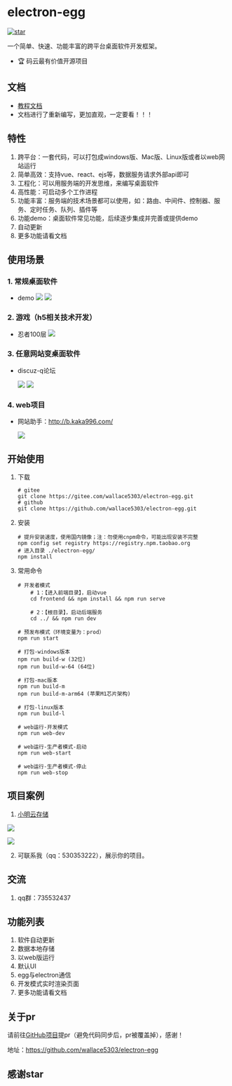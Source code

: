 # electron-egg 
[![star](https://gitee.com/wallace5303/electron-egg/badge/star.svg?theme=gvp)](https://gitee.com/wallace5303/electron-egg/stargazers)

一个简单、快速、功能丰富的跨平台桌面软件开发框架。

- 🏆 码云最有价值开源项目


## 文档
- [教程文档](https://www.yuque.com/u34495/mivcfg/xnhmms)
- 文档进行了重新编写，更加直观，一定要看！！！

## 特性
1. 跨平台：一套代码，可以打包成windows版、Mac版、Linux版或者以web网站运行
2. 简单高效：支持vue、react、ejs等，数据服务请求外部api即可
3. 工程化：可以用服务端的开发思维，来编写桌面软件
4. 高性能：可启动多个工作进程
5. 功能丰富：服务端的技术场景都可以使用，如：路由、中间件、控制器、服务、定时任务、队列、插件等
6. 功能demo：桌面软件常见功能，后续逐步集成并完善或提供demo
7. 自动更新
8. 更多功能请看文档

## 使用场景

### 1. 常规桌面软件
- demo
    ![](https://kaka996.coding.net/p/resource/d/tx-resource/git/raw/master/img/electron-egg/file.png)
    ![](https://kaka996.coding.net/p/resource/d/tx-resource/git/raw/master/img/electron-egg/xm-pic-config.png)

### 2. 游戏（h5相关技术开发）
- 忍者100层
    ![](https://kaka996.coding.net/p/resource/d/tx-resource/git/raw/master/img/electron-egg/ee_game_1.png)

### 3. 任意网站变桌面软件
- discuz-q论坛

    ![](https://kaka996.coding.net/p/resource/d/tx-resource/git/raw/master/img/electron-egg/dq-feed.png)
    ![](https://kaka996.coding.net/p/resource/d/tx-resource/git/raw/master/img/electron-egg/dq-user.png)

### 4. web项目
- 网站助手：http://b.kaka996.com/

    ![](https://kaka996.coding.net/p/resource/d/tx-resource/git/raw/master/img/electron-egg/web-helper.png)


## 开始使用

1. 下载
    ```
    # gitee
    git clone https://gitee.com/wallace5303/electron-egg.git
    # github
    git clone https://github.com/wallace5303/electron-egg.git
    ```

2. 安装
    ```
    # 提升安装速度，使用国内镜像；注：勿使用cnpm命令，可能出现安装不完整
    npm config set registry https://registry.npm.taobao.org
    # 进入目录 ./electron-egg/
    npm install
    ```
    
3. 常用命令
    ```
    # 开发者模式
        # 1：【进入前端目录】，启动vue
        cd frontend && npm install && npm run serve
        
        # 2：【根目录】，启动后端服务
        cd ../ && npm run dev

    # 预发布模式（环境变量为：prod）
    npm run start

    # 打包-windows版本
    npm run build-w (32位)
    npm run build-w-64 (64位)

    # 打包-mac版本
    npm run build-m
    npm run build-m-arm64 (苹果M1芯片架构)

    # 打包-linux版本
    npm run build-l

    # web运行-开发模式
    npm run web-dev

    # web运行-生产者模式-启动
    npm run web-start

    # web运行-生产者模式-停止
    npm run web-stop
    ```

## 项目案例

1. [小明云存储](https://gitee.com/wallace5303/xm-pic)

![](https://kaka996.coding.net/p/resource/d/tx-resource/git/raw/master/img/electron-egg/xm-pic-config.png)

![](https://kaka996.coding.net/p/resource/d/tx-resource/git/raw/master/img/electron-egg/xm-pic-detail.png)

2. 可联系我（qq：530353222），展示你的项目。

## 交流
1. qq群：735532437

## 功能列表
1. 软件自动更新
2. 数据本地存储
3. 以web版运行
4. 默认UI
5. egg与electron通信
6. 开发模式实时渲染页面
7. 更多功能请看文档

## 关于pr
请前往[GitHub项目](https://github.com/wallace5303/electron-egg)提pr（避免代码同步后，pr被覆盖掉），感谢！

地址：https://github.com/wallace5303/electron-egg

## 感谢star



